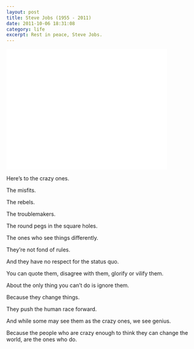 ```yaml
---
layout: post
title: Steve Jobs (1955 - 2011)
date: 2011-10-06 18:31:08
category: life
excerpt: Rest in peace, Steve Jobs.
---
```


<iframe width="420" height="315" src="//www.youtube.com/embed/nmwXdGm89Tk" frameborder="0" allowfullscreen></iframe>

Here’s to the crazy ones.

The misfits.

The rebels.

The troublemakers.

The round pegs in the square holes.

The ones who see things differently.

They’re not fond of rules.

And they have no respect for the status quo.

You can quote them, disagree with them, glorify or vilify them.

About the only thing you can’t do is ignore them.

Because they change things.

They push the human race forward.

And while some may see them as the crazy ones, we see genius.

Because the people who are crazy enough to think they can change the world, are the ones who do.